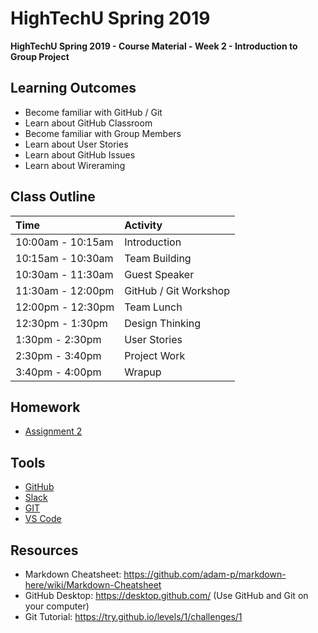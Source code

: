 # HighTechU Spring 2019

**HighTechU Spring 2019 - Course Material - Week 2 - Introduction to Group Project**

## Learning Outcomes

* Become familiar with GitHub / Git
* Learn about GitHub Classroom
* Become familiar with Group Members
* Learn about User Stories
* Learn about GitHub Issues
* Learn about Wireraming

## Class Outline

|Time|Activity|
|:---|:---|
|10:00am - 10:15am|Introduction|
|10:15am - 10:30am|Team Building|
|10:30am - 11:30am|Guest Speaker|
|11:30am - 12:00pm|GitHub / Git Workshop|
|12:00pm - 12:30pm|Team Lunch|
|12:30pm - 1:30pm|Design Thinking|
|1:30pm - 2:30pm|User Stories|
|2:30pm - 3:40pm|Project Work|
|3:40pm - 4:00pm|Wrapup|

## Homework

* [Assignment 2](https://github.com/hightechu/hightechu-spring2019/blob/master/week2/assignment2.md)

## Tools

* [GitHub](https://github.com/)
* [Slack](https://slack.com/)
* [GIT](https://git-scm.com/)
* [VS Code](https://code.visualstudio.com/)


## Resources

* Markdown Cheatsheet: https://github.com/adam-p/markdown-here/wiki/Markdown-Cheatsheet
* GitHub Desktop: https://desktop.github.com/ (Use GitHub and Git on your computer)
* Git Tutorial: https://try.github.io/levels/1/challenges/1
